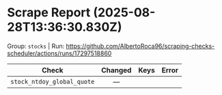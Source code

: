 # Scrape Report (2025-08-28T13:36:30.830Z)

Group: `stocks`  |  Run: https://github.com/AlbertoRoca96/scraping-checks-scheduler/actions/runs/17297518860

| Check | Changed | Keys | Error |
|---|:---:|:--|:--|
| `stock_ntdoy_global_quote` | — |  |  |
